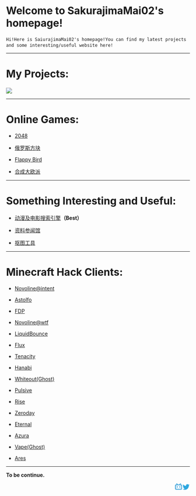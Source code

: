 # Welcome to SakurajimaMai02's homepage!

```
Hi!Here is SaiurajimaMai02's homepage!You can find my latest projects and some interesting/useful website here!
```
---

# My Projects: 

<a href="https://github.com/sakurajimamai02/piano-scores">
  <img align="center" src="https://github-readme-stats.vercel.app/api/pin/?username=sakurajimamai02&repo=piano-scores&theme=maroongold" />
</a>

---

# Online Games:

- [2048](https://sakurajimamai02.github.io/2048/index.html)

- [俄罗斯方块](https://chvin.github.io/react-tetris/)

- [Flappy Bird](https://sakurajimamai02.github.io/Flappy-Bird/index.html)

- [合成大欧派](https://watermelon.sannaha.moe)

---

# Something Interesting and Useful:

- [动漫及电影搜索引擎](https://xsear.ch)**（Best）**

- [资料参闻馆](https://ubc26.github.io/links/menu.html)

- [抠图工具](https://remove.bg)

---

# Minecraft Hack Clients:

- [Novoline@intent](https://intent.store)

- [Astolfo](https://astolfo.lgbt)

- [FDP](https://getfdp.today)

- [Novoline@wtf](https://novoline.wtf)

- [LiquidBounce](https://liquidbounce.net)

- [Flux](https://flux.today)

- [Tenacity](https://intent.store)

- [Hanabi](https://hanabi.life)

- [Whiteout(Ghost)](https://andromeda.wtf)

- [Pulsive](https://intent.store)

- [Rise](https://intent.store)

- [Zeroday](https://intent.store)

- [Eternal](https://intent.store)

- [Azura](https://intent.store)

- [Vape(Ghost)](https://Vape.gg)

- [Ares](https://aresclient.org)

---

**To be continue.**

<a href="https://twitter.com/zerotwo705">
  <img align="right" alt="SakurajimaMai02 | Twitter" width="21px" src="https://raw.githubusercontent.com/SakurajimaMai02/SakurajimaMai02/main/assets/twitter.svg" />
</a>
<a href="https://space.bilibili.com/1667002275"><img align="right" alt="SakurajimaMai02 | Bilibili" width="20px" src="https://raw.githubusercontent.com/SakurajimaMai02/SakurajimaMai02/main/assets/bili-icon.svg" />
</a>
